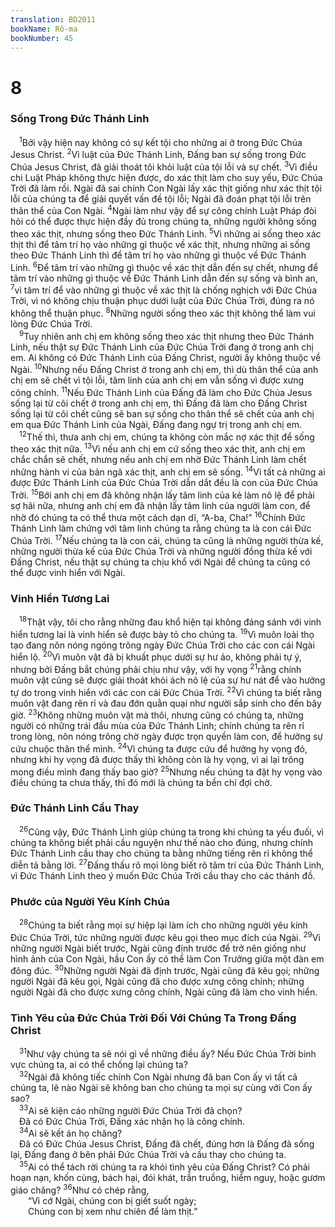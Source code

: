 ```yaml
---
translation: BD2011
bookName: Rô-ma 
bookNumber: 45
---
```


<div class="title"><h1>8</h1><h3>Sống Trong Ðức Thánh Linh</h3></div>
<span class="verse ro_8_1"> <sup>1</sup>Bởi vậy hiện nay không có sự kết tội cho những ai ở trong Ðức Chúa Jesus Christ. </span>
<span class="verse ro_8_2"><sup>2</sup>Vì luật của Ðức Thánh Linh, Ðấng ban sự sống trong Ðức Chúa Jesus Christ, đã giải thoát tôi khỏi luật của tội lỗi và sự chết. </span>
<span class="verse ro_8_3"><sup>3</sup>Vì điều chi Luật Pháp không thực hiện được, do xác thịt làm cho suy yếu, Ðức Chúa Trời đã làm rồi. Ngài đã sai chính Con Ngài lấy xác thịt giống như xác thịt tội lỗi của chúng ta để giải quyết vấn đề tội lỗi; Ngài đã đoán phạt tội lỗi trên thân thể của Con Ngài. </span>
<span class="verse ro_8_4"><sup>4</sup>Ngài làm như vậy để sự công chính Luật Pháp đòi hỏi có thể được thực hiện đầy đủ trong chúng ta, những người không sống theo xác thịt, nhưng sống theo Ðức Thánh Linh. </span>
<span class="verse ro_8_5"><sup>5</sup>Vì những ai sống theo xác thịt thì để tâm trí họ vào những gì thuộc về xác thịt, nhưng những ai sống theo Ðức Thánh Linh thì để tâm trí họ vào những gì thuộc về Ðức Thánh Linh. </span>
<span class="verse ro_8_6"><sup>6</sup>Ðể tâm trí vào những gì thuộc về xác thịt dẫn đến sự chết, nhưng để tâm trí vào những gì thuộc về Ðức Thánh Linh dẫn đến sự sống và bình an, </span>
<span class="verse ro_8_7"><sup>7</sup>vì tâm trí để vào những gì thuộc về xác thịt là chống nghịch với Ðức Chúa Trời, vì nó không chịu thuận phục dưới luật của Ðức Chúa Trời, đúng ra nó không thể thuận phục. </span>
<span class="verse ro_8_8"><sup>8</sup>Những người sống theo xác thịt không thể làm vui lòng Ðức Chúa Trời.<br/></span>
<span class="verse ro_8_9"> <sup>9</sup>Tuy nhiên anh chị em không sống theo xác thịt nhưng theo Ðức Thánh Linh, nếu thật sự Ðức Thánh Linh của Ðức Chúa Trời đang ở trong anh chị em. Ai không có Ðức Thánh Linh của Ðấng Christ, người ấy không thuộc về Ngài. </span>
<span class="verse ro_8_10"><sup>10</sup>Nhưng nếu Ðấng Christ ở trong anh chị em, thì dù thân thể của anh chị em sẽ chết vì tội lỗi, tâm linh của anh chị em vẫn sống vì được xưng công chính. </span>
<span class="verse ro_8_11"><sup>11</sup>Nếu Ðức Thánh Linh của Ðấng đã làm cho Ðức Chúa Jesus sống lại từ cõi chết ở trong anh chị em, thì Ðấng đã làm cho Ðấng Christ sống lại từ cõi chết cũng sẽ ban sự sống cho thân thể sẽ chết của anh chị em qua Ðức Thánh Linh của Ngài, Ðấng đang ngự trị trong anh chị em.<br/></span>
<span class="verse ro_8_12"> <sup>12</sup>Thế thì, thưa anh chị em, chúng ta không còn mắc nợ xác thịt để sống theo xác thịt nữa. </span>
<span class="verse ro_8_13"><sup>13</sup>Vì nếu anh chị em cứ sống theo xác thịt, anh chị em chắc chắn sẽ chết, nhưng nếu anh chị em nhờ Ðức Thánh Linh làm chết những hành vi của bản ngã xác thịt, anh chị em sẽ sống. </span>
<span class="verse ro_8_14"><sup>14</sup>Vì tất cả những ai được Ðức Thánh Linh của Ðức Chúa Trời dẫn dắt đều là con của Ðức Chúa Trời. </span>
<span class="verse ro_8_15"><sup>15</sup>Bởi anh chị em đã không nhận lấy tâm linh của kẻ làm nô lệ để phải sợ hãi nữa, nhưng anh chị em đã nhận lấy tâm linh của người làm con, để nhờ đó chúng ta có thể thưa một cách dạn dĩ, “A-ba, Cha!” </span>
<span class="verse ro_8_16"><sup>16</sup>Chính Ðức Thánh Linh làm chứng với tâm linh chúng ta rằng chúng ta là con cái Ðức Chúa Trời. </span>
<span class="verse ro_8_17"><sup>17</sup>Nếu chúng ta là con cái, chúng ta cũng là những người thừa kế, những người thừa kế của Ðức Chúa Trời và những người đồng thừa kế với Ðấng Christ, nếu thật sự chúng ta chịu khổ với Ngài để chúng ta cũng có thể được vinh hiển với Ngài.<br/></span>
<div class="title"><h3>Vinh Hiển Tương Lai</h3></div>
<span class="verse ro_8_18"> <sup>18</sup>Thật vậy, tôi cho rằng những đau khổ hiện tại không đáng sánh với vinh hiển tương lai là vinh hiển sẽ được bày tỏ cho chúng ta. </span>
<span class="verse ro_8_19"><sup>19</sup>Vì muôn loài thọ tạo đang nôn nóng ngóng trông ngày Ðức Chúa Trời cho các con cái Ngài hiển lộ. </span>
<span class="verse ro_8_20"><sup>20</sup>Vì muôn vật đã bị khuất phục dưới sự hư ảo, không phải tự ý, nhưng bởi Ðấng bắt chúng phải chịu như vậy, với hy vọng </span>
<span class="verse ro_8_21"><sup>21</sup>rằng chính muôn vật cũng sẽ được giải thoát khỏi ách nô lệ của sự hư nát để vào hưởng tự do trong vinh hiển với các con cái Ðức Chúa Trời. </span>
<span class="verse ro_8_22"><sup>22</sup>Vì chúng ta biết rằng muôn vật đang rên rỉ và đau đớn quằn quại như người sắp sinh cho đến bây giờ. </span>
<span class="verse ro_8_23"><sup>23</sup>Không những muôn vật mà thôi, nhưng cũng có chúng ta, những người có những trái đầu mùa của Ðức Thánh Linh; chính chúng ta rên rỉ trong lòng, nôn nóng trông chờ ngày được trọn quyền làm con, để hưởng sự cứu chuộc thân thể mình. </span>
<span class="verse ro_8_24"><sup>24</sup>Vì chúng ta được cứu để hưởng hy vọng đó, nhưng khi hy vọng đã được thấy thì không còn là hy vọng, vì ai lại trông mong điều mình đang thấy bao giờ? </span>
<span class="verse ro_8_25"><sup>25</sup>Nhưng nếu chúng ta đặt hy vọng vào điều chúng ta chưa thấy, thì đó mới là chúng ta bền chí đợi chờ.<br/></span>
<div class="title"><h3>Ðức Thánh Linh Cầu Thay</h3></div>
<span class="verse ro_8_26"> <sup>26</sup>Cũng vậy, Ðức Thánh Linh giúp chúng ta trong khi chúng ta yếu đuối, vì chúng ta không biết phải cầu nguyện như thế nào cho đúng, nhưng chính Ðức Thánh Linh cầu thay cho chúng ta bằng những tiếng rên rỉ không thể diễn tả bằng lời. </span>
<span class="verse ro_8_27"><sup>27</sup>Ðấng thấu rõ mọi lòng biết rõ tâm trí của Ðức Thánh Linh, vì Ðức Thánh Linh theo ý muốn Ðức Chúa Trời cầu thay cho các thánh đồ.<br/></span>
<div class="title"><h3>Phước của Người Yêu Kính Chúa</h3></div>
<span class="verse ro_8_28"> <sup>28</sup>Chúng ta biết rằng mọi sự hiệp lại làm ích cho những người yêu kính Ðức Chúa Trời, tức những người được kêu gọi theo mục đích của Ngài. </span>
<span class="verse ro_8_29"><sup>29</sup>Vì những người Ngài biết trước, Ngài cũng định trước để trở nên giống như hình ảnh của Con Ngài, hầu Con ấy có thể làm Con Trưởng giữa một đàn em đông đúc. </span>
<span class="verse ro_8_30"><sup>30</sup>Những người Ngài đã định trước, Ngài cũng đã kêu gọi; những người Ngài đã kêu gọi, Ngài cũng đã cho được xưng công chính; những người Ngài đã cho được xưng công chính, Ngài cũng đã làm cho vinh hiển.<br/></span>
<div class="title"><h3>Tình Yêu của Ðức Chúa Trời Ðối Với Chúng Ta Trong Ðấng Christ</h3></div>
<span class="verse ro_8_31"> <sup>31</sup>Như vậy chúng ta sẽ nói gì về những điều ấy? Nếu Ðức Chúa Trời binh vực chúng ta, ai có thể chống lại chúng ta?<br/></span>
<span class="verse ro_8_32"> <sup>32</sup>Ngài đã không tiếc chính Con Ngài nhưng đã ban Con ấy vì tất cả chúng ta, lẽ nào Ngài sẽ không ban cho chúng ta mọi sự cùng với Con ấy sao?<br/></span>
<span class="verse ro_8_33"> <sup>33</sup>Ai sẽ kiện cáo những người Ðức Chúa Trời đã chọn?<br/> Ðã có Ðức Chúa Trời, Ðấng xác nhận họ là công chính.<br/></span>
<span class="verse ro_8_34"> <sup>34</sup>Ai sẽ kết án họ chăng?<br/> Ðã có Ðức Chúa Jesus Christ, Ðấng đã chết, đúng hơn là Ðấng đã sống lại, Ðấng đang ở bên phải Ðức Chúa Trời và cầu thay cho chúng ta.<br/></span>
<span class="verse ro_8_35"> <sup>35</sup>Ai có thể tách rời chúng ta ra khỏi tình yêu của Ðấng Christ? Có phải hoạn nạn, khốn cùng, bách hại, đói khát, trần truồng, hiểm nguy, hoặc gươm giáo chăng? </span>
<span class="verse ro_8_36"><sup>36</sup>Như có chép rằng,<br/>  “Vì cớ Ngài, chúng con bị giết suốt ngày;<br/>  Chúng con bị xem như chiên để làm thịt.” <br/></span>
